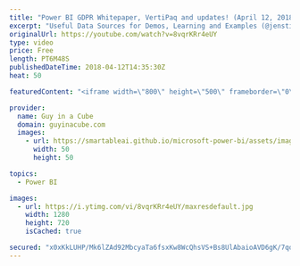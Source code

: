 ```yaml
---
title: "Power BI GDPR Whitepaper, VertiPaq and updates! (April 12, 2018)"
excerpt: "Useful Data Sources for Demos, Learning and Examples (@jenstirrup) https://jenstirrup.com/2018/04/09/useful-data-sources-for-demos-learning-and-examples/  Why is Vertipaq so fast? Part 3: Segment Elimination (@CurbalEN) https://www.youtube.com/watch?v=A67tsJ03Afs  Power BI GDPR Whitepaper https://servicetrust.microsoft.com/ViewPage/TrustDocuments?command=Download&downloadType=Document&downloadId=5bd4c466-277b-4726-b9e0-f816ac12872d&docTab=6d000410-c9e9-11e7-9a91-892aae8839ad_FAQ_and_White_Papers"
originalUrl: https://youtube.com/watch?v=8vqrKRr4eUY
type: video
price: Free
length: PT6M48S
publishedDateTime: 2018-04-12T14:35:30Z
heat: 50

featuredContent: "<iframe width=\"800\" height=\"500\" frameborder=\"0\" src=\"https://www.youtube.com/embed/8vqrKRr4eUY\" allow=\"accelerometer; autoplay; encrypted-media; gyroscope; picture-in-picture\" allowfullscreen></iframe>"

provider:
  name: Guy in a Cube
  domain: guyinacube.com
  images:
    - url: https://smartableai.github.io/microsoft-power-bi/assets/images/organizations/guyinacube.com-50x50.jpg
      width: 50
      height: 50

topics:
  - Power BI

images:
  - url: https://i.ytimg.com/vi/8vqrKRr4eUY/maxresdefault.jpg
    width: 1280
    height: 720
    isCached: true

secured: "x0xKkLUHP/Mk6lZAd92MbcyaTa6fsxKw8WcQhsVS+Bs8UlAbaioAVD6gK/7qqoSbrIjjjegKKFpVuFKIqcBR4q3hs1i7c6qwgHsf/SXvCzaUIFQfKChTJ5tziE8nDPSkboXaAGYxz5VIWCNgB31gpvVSpwJ8BpDlGKBti+zeSIyvmTgTglyFEjIej96mikb8yECwMiAWdTNU4rk8tyKe6wvaDjQFX2zdKNhOoomkgNEDY0rpN6Vmt9axhyOjRGRramapHMYxh7qtdPb5XrErv26isOsT6bwVfErX7oi10dCmqGwS847nP178oz6tRIUV19fyqCVS3XhpNdIs2rLwqFm9sVKI2GSz7QB7hsWE5aTy8Cnn5RAwZdZYSs+ysFgwcXHd8g8wz2LDlnuOoVnK8V5wax1xKjF5mLvKFq3lxec=;MLkYwLnLRt1xC/S6KBYzcQ=="
---
```


